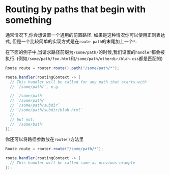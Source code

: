 # Routing by paths that begin with something

通常情况下,你会想设置一个通用的前置路径. 如果是这种情况你可以使用正则表达式, 但是一个比较简单的实现方式是在`route path`的末尾加上一个`*`.

在下面的例子中,当请求路径前缀为`/some/path/`的时候,我们设置的`handler`都会被执行. (例如`/some/path/foo.html`和`/some/path/otherdir/blah.css`都是匹配的)

```java
Route route = router.route().path("/some/path/*");

route.handler(routingContext -> {
  // This handler will be called for any path that starts with
  // `/some/path/`, e.g.

  // `/some/path`
  // `/some/path/`
  // `/some/path/subdir`
  // `/some/path/subdir/blah.html`
  //
  // but not:
  // `/some/bath`
});
```
你还可以将路径参数放在`route()`方法里
```java
Route route = router.route("/some/path/*");

route.handler(routingContext -> {
  // This handler will be called same as previous example
});
```